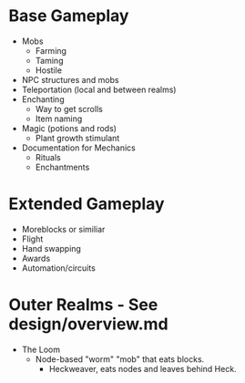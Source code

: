 # Base Gameplay
* Mobs
	* Farming
	* Taming
	* Hostile
* NPC structures and mobs
* Teleportation (local and between realms)
* Enchanting
	* Way to get scrolls
	* Item naming
* Magic (potions and rods)
	* Plant growth stimulant
* Documentation for Mechanics
	* Rituals
	* Enchantments

# Extended Gameplay
* Moreblocks or similiar
* Flight
* Hand swapping
* Awards
* Automation/circuits

# Outer Realms - See design/overview.md
* The Loom
	* Node-based "worm" "mob" that eats blocks.
		* Heckweaver, eats nodes and leaves behind Heck.
